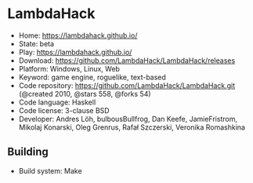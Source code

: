 # LambdaHack

- Home: https://lambdahack.github.io/
- State: beta
- Play: https://lambdahack.github.io/
- Download: https://github.com/LambdaHack/LambdaHack/releases
- Platform: Windows, Linux, Web
- Keyword: game engine, roguelike, text-based
- Code repository: https://github.com/LambdaHack/LambdaHack.git (@created 2010, @stars 558, @forks 54)
- Code language: Haskell
- Code license: 3-clause BSD
- Developer: Andres Löh, bulbousBullfrog, Dan Keefe, JamieFristrom, Mikolaj Konarski, Oleg Grenrus, Rafał Szczerski, Veronika Romashkina

## Building

- Build system: Make
